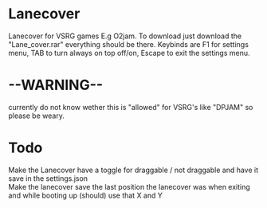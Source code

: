 # Lanecover
Lanecover for VSRG games E.g O2jam.
To download just download the "Lane_cover.rar" everything should be there.
Keybinds are F1 for settings menu, TAB to turn always on top off/on, Escape to exit the settings menu.


# --WARNING--
currently do not know wether this is "allowed" for VSRG's like "DPJAM" so please be weary.


# Todo
Make the Lanecover have a toggle for draggable / not draggable and have it save in the settings.json<br/>
Make the lanecover save the last position the lanecover was when exiting and while booting up (should) use that X and Y
